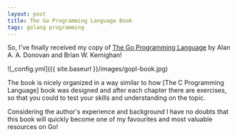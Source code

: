 ```yaml
---
layout: post
title: The Go Programming Language Book
tags: golang programming
---
```

So, I've finally received my copy of
[The Go Programming Language](http://www.gopl.io/) by
Alan A. A. Donovan and Brian W. Kernighan!

![_config.yml]({{ site.baseurl }}/images/gopl-book.jpg)

The book is nicely organized in a way similar to how
[The C Programming Language] book was designed and after each chapter
there are exercises, so that you could to test your skills and
understanding on the topic.

Considering the author's experience and background I have no doubts
that this book will quickly become one of my favourites and most
valuable resources on Go!
